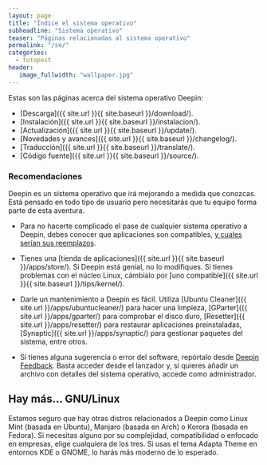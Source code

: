 ```yaml
---
layout: page
title: "Índice el sistema operativo"
subheadline: "Sistema operativo"
teaser: "Páginas relacionadas al sistema operativo"
permalink: "/so/"
categories:
  - tutopost
header:
   image_fullwidth: "wallpaper.jpg"
---
```


Estas son las páginas acerca del sistema operativo Deepin:

* [Descarga]({{ site.url }}{{ site.baseurl }}/download/).
* [Instalación]({{ site.url }}{{ site.baseurl }}/instalacion/).
* [Actualización]({{ site.url }}{{ site.baseurl }}/update/).
* [Novedades y avances]({{ site.url }}{{ site.baseurl }}/changelog/).
* [Traducción]({{ site.url }}{{ site.baseurl }}/translate/).
* [Código fuente]({{ site.url }}{{ site.baseurl }}/source/).

### Recomendaciones

Deepin es un sistema operativo que irá mejorando a medida que conozcas. Está pensado en todo tipo de usuario pero necesitarás que tu equipo forma parte de esta aventura.

* Para no hacerte complicado el pase de cualquier sistema operativo a Deepin, debes conocer que aplicaciones son compatibles, [y cuales serían sus reemplazos](http://www.datamation.com/open-source/78-open-source-replacements-for-expensive-applications-1.html).

* Tienes una [tienda de aplicaciones]({{ site.url }}{{ site.baseurl }}/apps/store/). Si Deepin está genial, no lo modifiques. Si tienes problemas con el núcleo Linux, cámbialo por [uno compatible]({{ site.url }}{{ site.baseurl }}/tips/kernel/).

* Darle un mantenimiento a Deepin es fácil. Utiliza [Ubuntu Cleaner]({{ site.url }}/apps/ubuntucleaner/) para hacer una limpieza, [GParter]({{ site.url }}/apps/gparter/) para comprobar el disco duro, [Resetter]({{ site.url }}/apps/resetter/) para restaurar aplicaciones preinstaladas, [Synaptic]({{ site.url }}/apps/synaptic/) para gestionar paquetes del sistema, entre otros.

* Si tienes alguna sugerencia o error del software, repórtalo desde [Deepin Feedback](http://feedback.deepin.org/?language=en_US). Basta acceder desde el lanzador y, si quieres añadir un archivo con detalles del sistema operativo, accede como administrador.

## Hay más... GNU/Linux

Estamos seguro que hay otras distros relacionados a Deepin como Linux Mint (basada en Ubuntu), Manjaro (basada en Arch) o Korora (basada en Fedora). Si necesitas alguno por su complejidad, compatibilidad o enfocado en empresas, elige cualquiera de los tres. Si usas el tema Adapta Theme en entornos KDE o GNOME, lo harás más moderno de lo esperado.
